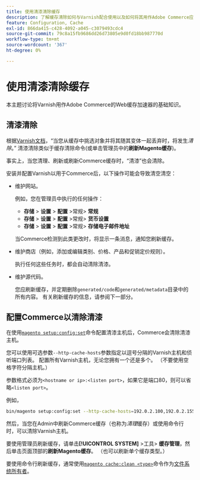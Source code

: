 ```yaml
---
title: 使用清漆清除缓存
description: 了解缓存清除如何与Varnish配合使用以及如何将其用作Adobe Commerce应用程序的Web缓存加速器。
feature: Configuration, Cache
exl-id: 866da415-c428-4092-a045-c3079493cdc4
source-git-commit: 79c8a15fb9686dd26d73805e9d0fd18bb987770d
workflow-type: tm+mt
source-wordcount: '367'
ht-degree: 0%

---
```


# 使用清漆清除缓存

本主题讨论将Varnish用作Adobe Commerce的Web缓存加速器的基础知识。

## 清漆清除

根据[Varnish文档](https://www.varnish-cache.org/docs/trunk/users-guide/purging.html)，“当您从缓存中挑选对象并将其随其变体一起丢弃时，将发生&#x200B;*清除*。” 清漆清除类似于缓存清除命令(或单击管理员中的&#x200B;**刷新Magento缓存**)。

事实上，当您清理、刷新或刷新Commerce缓存时，“清漆”也会清除。

安装并配置Varnish以用于Commerce后，以下操作可能会导致清空清空：

- 维护网站。

  例如，您在管理员中执行的任何操作：

   - **存储** > **设置** > **配置** >常规> **常规**
   - **存储** > **设置** > **配置** >常规> **货币设置**
   - **存储** > **设置** > **配置** >常规> **存储电子邮件地址**

  当Commerce检测到此类更改时，将显示一条消息，通知您刷新缓存。

- 维护商店（例如，添加或编辑类别、价格、产品和促销定价规则）。

  执行任何这些任务时，都会自动清除清漆。

- 维护源代码。

  您应刷新缓存，并定期删除`generated/code`和`generated/metadata`目录中的所有内容。 有关刷新缓存的信息，请参阅下一部分。

## 配置Commerce以清除清漆

在使用[`magento setup:config:set`](https://experienceleague.adobe.com/zh-hans/docs/commerce-operations/tools/cli-reference/commerce-on-premises#setupconfigset)命令配置清漆主机后，Commerce会清除清漆主机。

您可以使用可选参数`--http-cache-hosts`参数指定以逗号分隔的Varnish主机和侦听端口列表。 配置所有Varnish主机，无论您拥有一个还是多个。 （不要使用空格字符分隔主机。）

参数格式必须为`<hostname or ip>:<listen port>`，如果它是端口80，则可以省略`<listen port>`。

例如，

```bash
bin/magento setup:config:set --http-cache-hosts=192.0.2.100,192.0.2.155:6081
```

然后，当您在Admin中刷新Commerce缓存（也称为&#x200B;*清理*&#x200B;缓存）或使用命令行时，可以清除Varnish主机。

要使用管理员刷新缓存，请单击&#x200B;**[!UICONTROL SYSTEM]** >工具> **缓存管理**，然后单击页面顶部的&#x200B;**刷新Magento缓存**。 （也可以刷新单个缓存类型。）

要使用命令行刷新缓存，通常使用[`magento cache:clean <type>`](../cli/manage-cache.md#clean-and-flush-cache-types)命令作为[文件系统所有者](../../installation/prerequisites/file-system/overview.md)。

